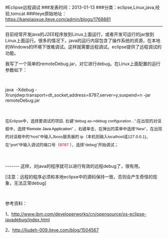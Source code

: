 #Eclipse远程调试
###发表时间：2013-01-13
###分类：eclipse,Linux,java,经验,tomcat
###iteye原始地址：<a href="https://kanpiaoxue.iteye.com/admin/blogs/1768881" target="_blank">https://kanpiaoxue.iteye.com/admin/blogs/1768881</a>

---

<div class="iteye-blog-content-contain" style="font-size: 14px;"> 
 <p>目前经常开发java的J2EE程序放到Linux上面运行，或者开发可运行的jar放到Linux上面运行。很多的情况下，java的运行内容包含了操作系统的资源，在本地的Windows的环境下很难调试。这样就需要远程调试。eclipse提供了远程调试的功能。</p> 
 <p>我写了一个简单的remoteDebug.jar，对它进行debug。在Linux上面配置的运行参数如下：</p> 
 <p>&nbsp;</p> 
 <p>java &nbsp;-Xdebug -Xrunjdwp:transport=dt_socket,address=8787,server=y,suspend=n -jar remoteDebug.jar</p> 
 <p>&nbsp;</p> 
 <p><span style="font-family: Helvetica, Tahoma, Arial, sans-serif; font-size: small; line-height: 25.200000762939453px;">在Eclipse中，选择要调试的项目, 右键"debug as-&gt;debug configuration ..";在出现的对话框中，选择</span><span style="font-family: Helvetica, Tahoma, Arial, sans-serif; font-size: small; line-height: 25.200000762939453px; color: #ff0000;"><span style="color: #000000;">“Remote Java Application”</span></span><span style="font-family: Helvetica, Tahoma, Arial, sans-serif; font-size: small; line-height: 25.200000762939453px;">&nbsp;，右键单击，在弹出的菜单中选择“New”，在出现的对话框中的“host”中输入Jboss服务器的 ip（本机则输入localhost或127.0.0.1)，在“port”中输入调试的端口号（</span><span style="font-family: Helvetica, Tahoma, Arial, sans-serif; font-size: small; line-height: 25.200000762939453px; color: #ff0000;">8787</span><span style="font-family: Helvetica, Tahoma, Arial, sans-serif; font-size: small; line-height: 25.200000762939453px;">&nbsp;），选择“debug”开始调试；</span></p> 
 <p>&nbsp;</p> 
 <p>------- 这样，对java的程序就可以进行有效的远程debug了，很有用。</p> 
 <p>[注意：远程的程序必须和本地eclipse中的源码保持一致，否则会产生奇怪的现象，无法正常debug]</p> 
 <p>&nbsp;</p> 
 <p>参考资料：</p> 
 <p>1、<a class="quote_div" title="http://www.ibm.com/developerworks/cn/opensource/os-eclipse-javadebug/index.html" href="http://www.ibm.com/developerworks/cn/opensource/os-eclipse-javadebug/index.html" target="_blank">http://www.ibm.com/developerworks/cn/opensource/os-eclipse-javadebug/index.html</a></p> 
 <p>2、<a class="quote_div" title="http://liudeh-009.iteye.com/blog/1504567" href="http://liudeh-009.iteye.com/blog/1504567" target="_blank">http://liudeh-009.iteye.com/blog/1504567</a></p> 
</div>